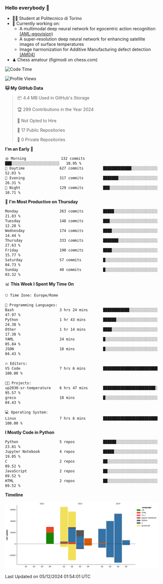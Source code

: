 ### Hello everybody 👋
- 🧑‍🎓 Student at Politecnico di Torino
- 🤖 Currently working on:
  - A multimodal deep neural network for egocentric action recognition [(AML-egovision)](https://github.com/figimodi/AML-egovision)
  - A super-resolution deep neural network for enhancing satellite images of surface temperatures
  - Image harmonization for Additive Manufacturing defect detection [(AM04)](https://github.com/figimodi/AM04)
- ♟ Chess amatour (figimodi on chess.com)

<!--
[![Figimodi's GitHub stats](https://github-readme-stats.vercel.app/api?username=figimodi&rank_icon=github&show_icons=true&include_all_commits=true)](https://github.com/figimodi/github-readme-stats)

![Top Langs](https://github-readme-stats.vercel.app/api/top-langs/?username=figimodi&layout=compact&)

[![Figimodi's WakaTime stats](https://github-readme-stats.vercel.app/api/wakatime?username=figimodi)](https://github.com/figimodi/github-readme-stats)
-->

<!--START_SECTION:waka-->
![Code Time](http://img.shields.io/badge/Code%20Time-461%20hrs%2018%20mins-blue)

![Profile Views](http://img.shields.io/badge/Profile%20Views-3-blue)

**🐱 My GitHub Data** 

> 📦 4.4 MB Used in GitHub's Storage 
 > 
> 🏆 299 Contributions in the Year 2024
 > 
> 🚫 Not Opted to Hire
 > 
> 📜 17 Public Repositories 
 > 
> 🔑 0 Private Repositories 
 > 
**I'm an Early 🐤** 

```text
🌞 Morning                132 commits         ███░░░░░░░░░░░░░░░░░░░░░░   10.95 % 
🌆 Daytime                627 commits         █████████████░░░░░░░░░░░░   52.03 % 
🌃 Evening                317 commits         ███████░░░░░░░░░░░░░░░░░░   26.31 % 
🌙 Night                  129 commits         ███░░░░░░░░░░░░░░░░░░░░░░   10.71 % 
```
📅 **I'm Most Productive on Thursday** 

```text
Monday                   263 commits         █████░░░░░░░░░░░░░░░░░░░░   21.83 % 
Tuesday                  148 commits         ███░░░░░░░░░░░░░░░░░░░░░░   12.28 % 
Wednesday                174 commits         ████░░░░░░░░░░░░░░░░░░░░░   14.44 % 
Thursday                 333 commits         ███████░░░░░░░░░░░░░░░░░░   27.63 % 
Friday                   190 commits         ████░░░░░░░░░░░░░░░░░░░░░   15.77 % 
Saturday                 57 commits          █░░░░░░░░░░░░░░░░░░░░░░░░   04.73 % 
Sunday                   40 commits          █░░░░░░░░░░░░░░░░░░░░░░░░   03.32 % 
```


📊 **This Week I Spent My Time On** 

```text
🕑︎ Time Zone: Europe/Rome

💬 Programming Languages: 
Bash                     3 hrs 24 mins       ████████████░░░░░░░░░░░░░   47.97 % 
Python                   1 hr 43 mins        ██████░░░░░░░░░░░░░░░░░░░   24.38 % 
Other                    1 hr 14 mins        ████░░░░░░░░░░░░░░░░░░░░░   17.38 % 
YAML                     24 mins             █░░░░░░░░░░░░░░░░░░░░░░░░   05.84 % 
JSON                     18 mins             █░░░░░░░░░░░░░░░░░░░░░░░░   04.43 % 

🔥 Editors: 
VS Code                  7 hrs 6 mins        █████████████████████████   100.00 % 

🐱‍💻 Projects: 
up2030-sr-temperature    6 hrs 47 mins       ████████████████████████░   95.57 % 
greco                    18 mins             █░░░░░░░░░░░░░░░░░░░░░░░░   04.43 % 

💻 Operating System: 
Linux                    7 hrs 6 mins        █████████████████████████   100.00 % 
```

**I Mostly Code in Python** 

```text
Python                   5 repos             ██████░░░░░░░░░░░░░░░░░░░   23.81 % 
Jupyter Notebook         4 repos             █████░░░░░░░░░░░░░░░░░░░░   19.05 % 
C                        2 repos             ██░░░░░░░░░░░░░░░░░░░░░░░   09.52 % 
JavaScript               2 repos             ██░░░░░░░░░░░░░░░░░░░░░░░   09.52 % 
HTML                     2 repos             ██░░░░░░░░░░░░░░░░░░░░░░░   09.52 % 
```



**Timeline**

![Lines of Code chart](https://raw.githubusercontent.com/figimodi/figimodi/main/assets/bar_graph.png)


 Last Updated on 05/12/2024 01:54:01 UTC
<!--END_SECTION:waka-->

<!--
**figimodi/figimodi** is a ✨ _special_ ✨ repository because its `README.md` (this file) appears on your GitHub profile.

Here are some ideas to get you started:

- 🔭 I’m currently working on ...
- 🌱 I’m currently learning ...
- 👯 I’m looking to collaborate on ...
- 🤔 I’m looking for help with ...
- 💬 Ask me about ...
- 📫 How to reach me: ...
- 😄 Pronouns: ...
- ⚡ Fun fact: ...
-->
